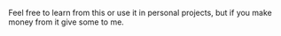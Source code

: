 Feel free to learn from this or use it in personal projects, but if you make money from it give some to me.
